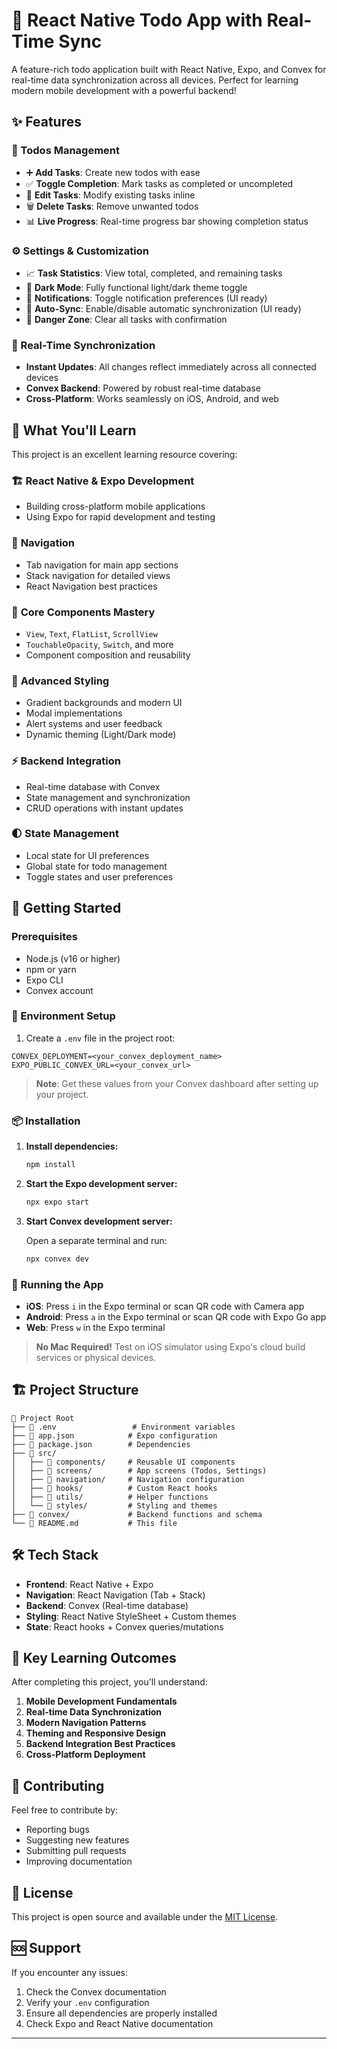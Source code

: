 # 📱 React Native Todo App with Real-Time Sync

A feature-rich todo application built with React Native, Expo, and Convex for real-time data synchronization across all devices. Perfect for learning modern mobile development with a powerful backend!

## ✨ Features

### 📝 Todos Management

- ➕ **Add Tasks**: Create new todos with ease
- ✅ **Toggle Completion**: Mark tasks as completed or uncompleted
- 📝 **Edit Tasks**: Modify existing tasks inline
- 🗑️ **Delete Tasks**: Remove unwanted todos
- 📊 **Live Progress**: Real-time progress bar showing completion status

### ⚙️ Settings & Customization

- 📈 **Task Statistics**: View total, completed, and remaining tasks
- 🌙 **Dark Mode**: Fully functional light/dark theme toggle
- 🔔 **Notifications**: Toggle notification preferences (UI ready)
- 🔄 **Auto-Sync**: Enable/disable automatic synchronization (UI ready)
- 🚨 **Danger Zone**: Clear all tasks with confirmation

### 🔄 Real-Time Synchronization

- **Instant Updates**: All changes reflect immediately across all connected devices
- **Convex Backend**: Powered by robust real-time database
- **Cross-Platform**: Works seamlessly on iOS, Android, and web

## 🧠 What You'll Learn

This project is an excellent learning resource covering:

### 🏗️ **React Native & Expo Development**

- Building cross-platform mobile applications
- Using Expo for rapid development and testing

### 🧭 **Navigation**

- Tab navigation for main app sections
- Stack navigation for detailed views
- React Navigation best practices

### 🧱 **Core Components Mastery**

- `View`, `Text`, `FlatList`, `ScrollView`
- `TouchableOpacity`, `Switch`, and more
- Component composition and reusability

### 🌈 **Advanced Styling**

- Gradient backgrounds and modern UI
- Modal implementations
- Alert systems and user feedback
- Dynamic theming (Light/Dark mode)

### ⚡ **Backend Integration**

- Real-time database with Convex
- State management and synchronization
- CRUD operations with instant updates

### 🌓 **State Management**

- Local state for UI preferences
- Global state for todo management
- Toggle states and user preferences

## 🚀 Getting Started

### Prerequisites

- Node.js (v16 or higher)
- npm or yarn
- Expo CLI
- Convex account

### 📁 Environment Setup

1. Create a `.env` file in the project root:

```env
CONVEX_DEPLOYMENT=<your_convex_deployment_name>
EXPO_PUBLIC_CONVEX_URL=<your_convex_url>
```

> **Note**: Get these values from your Convex dashboard after setting up your project.

### 📦 Installation

1. **Install dependencies:**

   ```bash
   npm install
   ```

2. **Start the Expo development server:**

   ```bash
   npx expo start
   ```

3. **Start Convex development server:**

   Open a separate terminal and run:

   ```bash
   npx convex dev
   ```

### 📱 Running the App

- **iOS**: Press `i` in the Expo terminal or scan QR code with Camera app
- **Android**: Press `a` in the Expo terminal or scan QR code with Expo Go app
- **Web**: Press `w` in the Expo terminal

> **No Mac Required!** Test on iOS simulator using Expo's cloud build services or physical devices.

## 🏗️ Project Structure

```
📁 Project Root
├── 📄 .env                 # Environment variables
├── 📄 app.json            # Expo configuration
├── 📄 package.json        # Dependencies
├── 📁 src/
│   ├── 📁 components/     # Reusable UI components
│   ├── 📁 screens/        # App screens (Todos, Settings)
│   ├── 📁 navigation/     # Navigation configuration
│   ├── 📁 hooks/          # Custom React hooks
│   ├── 📁 utils/          # Helper functions
│   └── 📁 styles/         # Styling and themes
├── 📁 convex/             # Backend functions and schema
└── 📄 README.md           # This file
```

## 🛠️ Tech Stack

- **Frontend**: React Native + Expo
- **Navigation**: React Navigation (Tab + Stack)
- **Backend**: Convex (Real-time database)
- **Styling**: React Native StyleSheet + Custom themes
- **State**: React hooks + Convex queries/mutations

## 🌟 Key Learning Outcomes

After completing this project, you'll understand:

1. **Mobile Development Fundamentals**
2. **Real-time Data Synchronization**
3. **Modern Navigation Patterns**
4. **Theming and Responsive Design**
5. **Backend Integration Best Practices**
6. **Cross-Platform Deployment**

## 🤝 Contributing

Feel free to contribute by:

- Reporting bugs
- Suggesting new features
- Submitting pull requests
- Improving documentation

## 📄 License

This project is open source and available under the [MIT License](LICENSE).

## 🆘 Support

If you encounter any issues:

1. Check the Convex documentation
2. Verify your `.env` configuration
3. Ensure all dependencies are properly installed
4. Check Expo and React Native documentation

---
